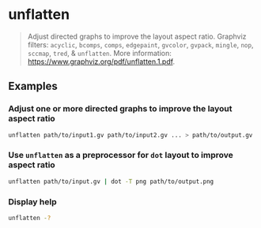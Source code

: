 # unflatten

> Adjust directed graphs to improve the layout aspect ratio. Graphviz filters: `acyclic`, `bcomps`, `comps`, `edgepaint`, `gvcolor`, `gvpack`, `mingle`, `nop`, `sccmap`, `tred`, & `unflatten`. More information: <https://www.graphviz.org/pdf/unflatten.1.pdf>.

## Examples

### Adjust one or more directed graphs to improve the layout aspect ratio

```bash
unflatten path/to/input1.gv path/to/input2.gv ... > path/to/output.gv
```

### Use `unflatten` as a preprocessor for `dot` layout to improve aspect ratio

```bash
unflatten path/to/input.gv | dot -T png path/to/output.png
```

### Display help

```bash
unflatten -?
```
